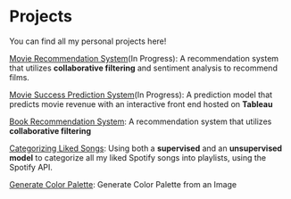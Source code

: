 # Projects
You can find all my personal projects here!

[Movie Recommendation System](https://github.com/ayyboddu/Movie-Recommender)(In Progress): A recommendation system that utilizes **collaborative filtering** and sentiment analysis to recommend films.

[Movie Success Prediction System](https://github.com/ayyboddu/Movie-Sucess-Prediction)(In Progress): A prediction model that predicts movie revenue with an interactive front end hosted on **Tableau**

[Book Recommendation System](https://github.com/ayyboddu/Book-Recommender): A recommendation system that utilizes **collaborative filtering**

[Categorizing Liked Songs](https://github.com/ayyboddu/Categorize-Music): Using both a **supervised** and an **unsupervised model** to categorize all my liked Spotify songs into playlists, using the Spotify API.

[Generate Color Palette](https://github.com/ayyboddu/Generate-Color-Palette): Generate Color Palette from an Image
